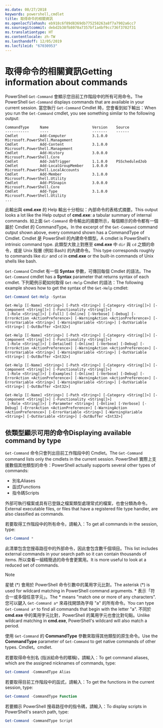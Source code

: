 ```yaml
---
ms.date: 08/27/2018
keywords: powershell,cmdlet
title: 取得命令的相關資訊
ms.openlocfilehash: eb918c6f89d8369db775258263a8f7a7902a6cc7
ms.sourcegitcommit: debd2b38fb8070a7357bf1a4bf9cc736f3702f31
ms.translationtype: HT
ms.contentlocale: zh-TW
ms.lasthandoff: 12/05/2019
ms.locfileid: "67030953"
---
```

# <a name="getting-information-about-commands"></a><span data-ttu-id="38b08-103">取得命令的相關資訊</span><span class="sxs-lookup"><span data-stu-id="38b08-103">Getting information about commands</span></span>

<span data-ttu-id="38b08-104">PowerShell `Get-Command` 會顯示您目前工作階段中的所有可用命令。</span><span class="sxs-lookup"><span data-stu-id="38b08-104">The PowerShell `Get-Command` displays commands that are available in your current session.</span></span>
<span data-ttu-id="38b08-105">當您執行 `Get-Command` Cmdlet 時，您會看到如下輸出：</span><span class="sxs-lookup"><span data-stu-id="38b08-105">When you run the `Get-Command` cmdlet, you see something similar to the following output:</span></span>

```output
CommandType     Name                    Version    Source
-----------     ----                    -------    ------
Cmdlet          Add-Computer            3.1.0.0    Microsoft.PowerShell.Management
Cmdlet          Add-Content             3.1.0.0    Microsoft.PowerShell.Management
Cmdlet          Add-History             3.0.0.0    Microsoft.PowerShell.Core
Cmdlet          Add-JobTrigger          1.1.0.0    PSScheduledJob
Cmdlet          Add-LocalGroupMember    1.0.0.0    Microsoft.PowerShell.LocalAccounts
Cmdlet          Add-Member              3.1.0.0    Microsoft.PowerShell.Utility
Cmdlet          Add-PSSnapin            3.0.0.0    Microsoft.PowerShell.Core
Cmdlet          Add-Type                3.1.0.0    Microsoft.PowerShell.Utility
...
```

<span data-ttu-id="38b08-106">此輸出與 **cmd.exe** 的 Help 輸出十分相似：內部命令的表格式摘要。</span><span class="sxs-lookup"><span data-stu-id="38b08-106">This output looks a lot like the Help output of **cmd.exe**: a tabular summary of internal commands.</span></span> <span data-ttu-id="38b08-107">如上面 `Get-Command` 命令輸出的摘要所示，每個顯示的命令都有一個屬於 Cmdlet 的 CommandType。</span><span class="sxs-lookup"><span data-stu-id="38b08-107">In the excerpt of the `Get-Command` command output shown above, every command shown has a CommandType of Cmdlet.</span></span> <span data-ttu-id="38b08-108">Cmdlet 是 PowerShell 的內建命令類型。</span><span class="sxs-lookup"><span data-stu-id="38b08-108">A cmdlet is PowerShell's intrinsic command type.</span></span> <span data-ttu-id="38b08-109">此類型大致上對應至 **cmd.exe** 中 `dir` 與 `cd` 之類的命令，或是 Unix 殼層 (例如 Bash) 的內建命令。</span><span class="sxs-lookup"><span data-stu-id="38b08-109">This type corresponds roughly to commands like `dir` and `cd` in **cmd.exe** or the built-in commands of Unix shells like bash.</span></span>

<span data-ttu-id="38b08-110">`Get-Command` Cmdlet 有一個 **Syntax** 參數，可傳回每個 Cmdlet 的語法。</span><span class="sxs-lookup"><span data-stu-id="38b08-110">The `Get-Command` cmdlet has a **Syntax** parameter that returns syntax of each cmdlet.</span></span> <span data-ttu-id="38b08-111">下列範例示範如何取得 `Get-Help` Cmdlet 的語法：</span><span class="sxs-lookup"><span data-stu-id="38b08-111">The following example shows how to get the syntax of the `Get-Help` cmdlet:</span></span>

```powershell
Get-Command Get-Help -Syntax
```

```output
Get-Help [[-Name] <String>] [-Path <String>] [-Category <String[]>] [-Component <String[]>] [-Functionality <String[]>]
 [-Role <String[]>] [-Full] [-Online] [-Verbose] [-Debug] [-ErrorAction <ActionPreference>] [-WarningAction <ActionPreference>] [-ErrorVariable <String>] [-WarningVariable <String>] [-OutVariable <String>] [-OutBuffer <Int32>]

Get-Help [[-Name] <String>] [-Path <String>] [-Category <String[]>] [-Component <String[]>] [-Functionality <String[]>]
 [-Role <String[]>] [-Detailed] [-Online] [-Verbose] [-Debug] [-ErrorAction <ActionPreference>] [-WarningAction <ActionPreference>] [-ErrorVariable <String>] [-WarningVariable <String>] [-OutVariable <String>] [-OutBuffer <Int32>]

Get-Help [[-Name] <String>] [-Path <String>] [-Category <String[]>] [-Component <String[]>] [-Functionality <String[]>]
 [-Role <String[]>] [-Examples] [-Online] [-Verbose] [-Debug] [-ErrorAction <ActionPreference>] [-WarningAction <ActionPreference>] [-ErrorVariable <String>] [-WarningVariable <String>] [-OutVariable <String>] [-OutBuffer <Int32>]

Get-Help [[-Name] <String>] [-Path <String>] [-Category <String[]>] [-Component <String[]>] [-Functionality <String[]>]
 [-Role <String[]>] [-Parameter <String>] [-Online] [-Verbose] [-Debug] [-ErrorAction <ActionPreference>] [-WarningAction <ActionPreference>] [-ErrorVariable <String>] [-WarningVariable <String>] [-OutVariable <String>] [-OutBuffer <Int32>]
```

## <a name="displaying-available-command-by-type"></a><span data-ttu-id="38b08-112">依類型顯示可用的命令</span><span class="sxs-lookup"><span data-stu-id="38b08-112">Displaying available command by type</span></span>

<span data-ttu-id="38b08-113">`Get-Command` 命令只會列出目前工作階段中的 Cmdlet。</span><span class="sxs-lookup"><span data-stu-id="38b08-113">The `Get-Command` command lists only the cmdlets in the current session.</span></span> <span data-ttu-id="38b08-114">PowerShell 實際上支援數個其他類型的命令：</span><span class="sxs-lookup"><span data-stu-id="38b08-114">PowerShell actually supports several other types of commands:</span></span>

- <span data-ttu-id="38b08-115">別名</span><span class="sxs-lookup"><span data-stu-id="38b08-115">Aliases</span></span>
- <span data-ttu-id="38b08-116">函式</span><span class="sxs-lookup"><span data-stu-id="38b08-116">Functions</span></span>
- <span data-ttu-id="38b08-117">指令碼</span><span class="sxs-lookup"><span data-stu-id="38b08-117">Scripts</span></span>

<span data-ttu-id="38b08-118">外部可執行檔案或具有已登錄之檔案類型處理常式的檔案，也會分類為命令。</span><span class="sxs-lookup"><span data-stu-id="38b08-118">External executable files, or files that have a registered file type handler, are also classified as commands.</span></span>

<span data-ttu-id="38b08-119">若要取得工作階段中的所有命令，請輸入：</span><span class="sxs-lookup"><span data-stu-id="38b08-119">To get all commands in the session, type:</span></span>

```powershell
Get-Command *
```

<span data-ttu-id="38b08-120">此清單包含您搜尋路徑中的外部命令，因此會包含數千個項目。</span><span class="sxs-lookup"><span data-stu-id="38b08-120">This list includes external commands in your search path so it can contain thousands of items.</span></span>
<span data-ttu-id="38b08-121">所以查看一組精簡過的命令會更實用。</span><span class="sxs-lookup"><span data-stu-id="38b08-121">It is more useful to look at a reduced set of commands.</span></span>

> [!NOTE]
> <span data-ttu-id="38b08-122">星號 (\*) 會用於 PowerShell 命令引數中的萬用字元比對。</span><span class="sxs-lookup"><span data-stu-id="38b08-122">The asterisk (\*) is used for wildcard matching in PowerShell command arguments.</span></span> <span data-ttu-id="38b08-123">\* 表示「符合一或多個任意字元」。</span><span class="sxs-lookup"><span data-stu-id="38b08-123">The \* means "match one or more of any characters".</span></span> <span data-ttu-id="38b08-124">您可以鍵入 `Get-Command a*` 來尋找開頭為字母 "a" 的所有命令。</span><span class="sxs-lookup"><span data-stu-id="38b08-124">You can type `Get-Command a*` to find all commands that begin with the letter "a".</span></span> <span data-ttu-id="38b08-125">不同於 **cmd.exe** 中的萬用字元比對，PowerShell 的萬用字元也會比對句點。</span><span class="sxs-lookup"><span data-stu-id="38b08-125">Unlike wildcard matching in **cmd.exe**, PowerShell's wildcard will also match a period.</span></span>

<span data-ttu-id="38b08-126">使用 `Get-Command` 的 **CommandType** 參數來取得其他類型的原生命令。</span><span class="sxs-lookup"><span data-stu-id="38b08-126">Use the **CommandType** parameter of `Get-Command` to get native commands of other types.</span></span>
<span data-ttu-id="38b08-127">Cmdlet。</span><span class="sxs-lookup"><span data-stu-id="38b08-127">cmdlet.</span></span>

<span data-ttu-id="38b08-128">若要取得命令別名 (指派給命令的暱稱)，請輸入：</span><span class="sxs-lookup"><span data-stu-id="38b08-128">To get command aliases, which are the assigned nicknames of commands, type:</span></span>

```powershell
Get-Command -CommandType Alias
```

<span data-ttu-id="38b08-129">若要取得目前工作階段中的函式，請輸入：</span><span class="sxs-lookup"><span data-stu-id="38b08-129">To get the functions in the current session, type:</span></span>

```powershell
Get-Command -CommandType Function
```

<span data-ttu-id="38b08-130">若要顯示 PowerShell 搜尋路徑中的指令碼，請輸入：</span><span class="sxs-lookup"><span data-stu-id="38b08-130">To display scripts in PowerShell's search path, type:</span></span>

```powershell
Get-Command -CommandType Script
```
